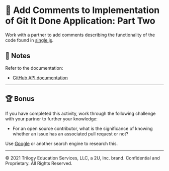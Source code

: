 # 📐 Add Comments to Implementation of Git It Done Application: Part Two

Work with a partner to add comments describing the functionality of the code found in [single.js](./Unsolved/assets/js/single.js).

## 📝 Notes

Refer to the documentation:

- [GitHub API documentation](https://docs.github.com/en/rest/overview/resources-in-the-rest-api)

---

## 🏆 Bonus

If you have completed this activity, work through the following challenge with your partner to further your knowledge:

- For an open source contributor, what is the significance of knowing whether an issue has an associated pull request or not?

Use [Google](https://www.google.com) or another search engine to research this.

---

© 2021 Trilogy Education Services, LLC, a 2U, Inc. brand. Confidential and Proprietary. All Rights Reserved.

